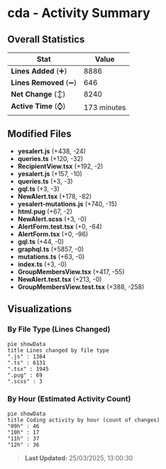 # cda - Activity Summary 

## Overall Statistics

| Stat                   | Value                                                             |
| ---------------------- | ----------------------------------------------------------------- |
| **Lines Added** (➕)   | 8886                                          |
| **Lines Removed** (➖) | 646                                        |
| **Net Change** (↕)    | 8240                |
| **Active Time** (⌚)   | 173 minutes |


## Modified Files
- **yesalert.js** (+438, -24)
- **queries.ts** (+120, -32)
- **RecipientView.tsx** (+192, -2)
- **yesalert.js** (+157, -10)
- **queries.ts** (+3, -3)
- **gql.ts** (+3, -3)
- **NewAlert.tsx** (+178, -82)
- **yesalert-mutations.js** (+740, -15)
- **html.pug** (+67, -2)
- **NewAlert.scss** (+3, -0)
- **AlertForm.test.tsx** (+0, -64)
- **AlertForm.tsx** (+0, -96)
- **gql.ts** (+44, -0)
- **graphql.ts** (+5857, -0)
- **mutations.ts** (+63, -0)
- **index.ts** (+3, -0)
- **GroupMembersView.tsx** (+417, -55)
- **NewAlert.test.tsx** (+213, -0)
- **GroupMembersView.test.tsx** (+388, -258)

## Visualizations

### By File Type (Lines Changed)

```mermaid
pie showData
title Lines changed by file type
".js" : 1384
".ts" : 6131
".tsx" : 1945
".pug" : 69
".scss" : 3
```

### By Hour (Estimated Activity Count)

```mermaid
pie showData
title Coding activity by hour (count of changes)
"09h" : 46
"10h" : 17
"11h" : 37
"12h" : 36
```


> **Last Updated:** 25/03/2025, 13:00:30